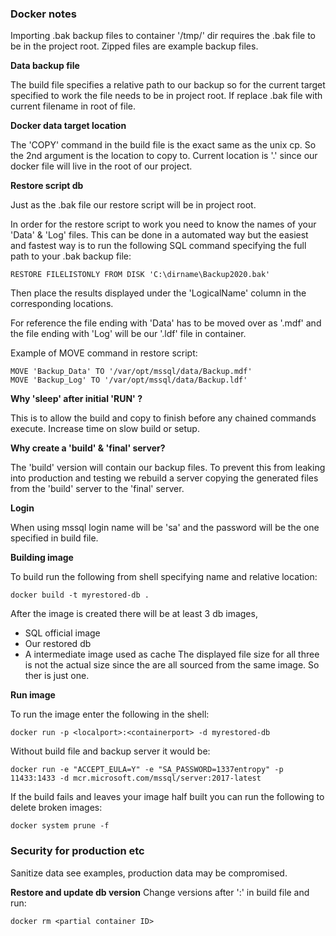 ### Docker notes ###


Importing .bak backup files to container '/tmp/' dir 
requires the .bak file to be in the project root.
Zipped files are example backup files.

**Data backup file**

The build file specifies a relative path to our backup so
for the current target specified to work the file needs to be in
project root. If replace .bak file with current filename in root of file.


**Docker data target location**

The 'COPY' command in the build file is the exact same as the unix cp. 
So the 2nd argument is the location to copy to. Current location is '.'
since our docker file will live in the root of our project.


**Restore script db**

Just as the .bak file our restore script will be in project root.

In order for the restore script to work you need to know the names of
your 'Data' & 'Log' files. This can be done in a automated way but the 
easiest and fastest way is to run the following SQL command specifying
the full path to your .bak backup file:

```
RESTORE FILELISTONLY FROM DISK 'C:\dirname\Backup2020.bak'
```

Then place the results displayed under the 'LogicalName' column in the corresponding
locations.

For reference the file ending with 'Data' has to be moved over as '.mdf'
and the file ending with 'Log' will be our '.ldf' file in container. 

Example of MOVE command in restore script:
```
MOVE 'Backup_Data' TO '/var/opt/mssql/data/Backup.mdf'
MOVE 'Backup_Log' TO '/var/opt/mssql/data/Backup.ldf'
```


**Why 'sleep' after initial 'RUN' ?**

This is to allow the build and copy to
finish before any chained commands execute.
Increase time on slow build or setup.


**Why create a 'build' & 'final' server?**

The 'build' version will contain our backup files.
To prevent this from leaking into production and testing
we rebuild a server copying the generated files from the 
'build' server to the 'final' server.


**Login**

When using mssql login name will be 'sa' and the password
will be the one specified in build file.


**Building image**

To build run the following from shell specifying name and relative location:
```
docker build -t myrestored-db .
```
After the image is created there will be at least 3 db images,
- SQL official image
- Our restored db
- A intermediate image used as cache
The displayed file size for all three is not the actual size
since the are all sourced from the same image. So ther is just one.


**Run image**

To run the image enter the following in the shell:
```
docker run -p <localport>:<containerport> -d myrestored-db
```

Without build file and backup server it would be:
```
docker run -e "ACCEPT_EULA=Y" -e "SA_PASSWORD=1337entropy" -p 11433:1433 -d mcr.microsoft.com/mssql/server:2017-latest
```

If the build fails and leaves your image half built you can run the following to delete broken images:
```
docker system prune -f
```

### Security for production etc ###

Sanitize data see examples, production data 
may be compromised.


**Restore and update db version**
Change versions after ':' in build file
and run:
```
docker rm <partial container ID>
```


